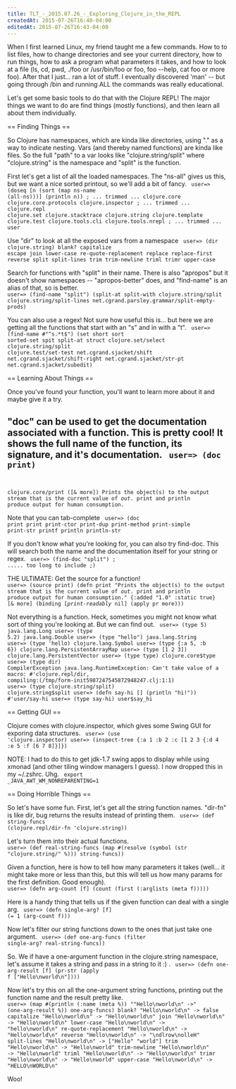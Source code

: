```yaml
---
title: TLT_-_2015.07.26_-_Exploring_Clojure_in_the_REPL
createdAt: 2015-07-26T16:40-04:00
editedAt: 2015-07-26T16:43-04:00
---
```


When I first learned Linux, my friend taught me a few commands. How to to list files, how to change directories and see your current directory, how to run things, how to ask a program what parameters it takes, and how to look at a file (ls, cd, pwd, ./foo or /usr/bin/foo or foo, foo --help, cat foo or more foo). After that I just... ran a lot of stuff. I eventually discovered 'man' -- but going through /bin and running ALL the commands was really educational.

Let's get some basic tools to do that with the Clojure REPL! The major things we want to do are find things (mostly functions), and then learn all about them individually.

== Finding Things ==

So Clojure has namespaces, which are kinda like directories, using "." as a way to indicate nesting. Vars (and thereby named functions) are kinda like files. So the full "path" to a var looks like "clojure.string/split" where "clojure.string" is the namespace and "split" is the function.

First let's get a list of all the loaded namespaces. The "ns-all" gives us this, but we want a nice sorted printout, so we'll add a bit of fancy.
<code clojure-repl>
user=> (doseq [n (sort (map ns-name (all-ns)))] (println n))
; ... trimmed ...
clojure.core
clojure.core.protocols
clojure.inspector
; ... trimmed ...
clojure.repl
clojure.set
clojure.stacktrace
clojure.string
clojure.template
clojure.test
clojure.tools.cli
clojure.tools.nrepl
; ... trimmed ...
user
</code>

Use "dir" to look at all the exposed vars from a namespace
<code clojure-repl>
user=> (dir clojure.string)
blank?
capitalize
escape
join
lower-case
re-quote-replacement
replace
replace-first
reverse
split
split-lines
trim
trim-newline
triml
trimr
upper-case
</code>

Search for functions with "split" in their name. There is also "apropos" but it doesn't show namespaces -- "apropos-better" does, and "find-name" is an alias of that, so is better.
<code clojure-repl>
user=> (find-name "split")
(split-at split-with clojure.string/split clojure.string/split-lines net.cgrand.parsley.grammar/split-empty-prods)
</code>

You can also use a regex! Not sure how useful this is... but here we are getting all the functions that start with an "s" and in with a "t".
<code clojure-repl>
user=> (find-name #"^s.*t$")
(set short sort sorted-set spit split-at struct clojure.set/select clojure.string/split clojure.test/set-test net.cgrand.sjacket/shift net.cgrand.sjacket/shift-right net.cgrand.sjacket/str-pt net.cgrand.sjacket/subedit)
</code>

== Learning About Things ==

Once you've found your function, you'll want to learn more about it and maybe give it a try.

"doc" can be used to get the documentation associated with a function. This is pretty cool! It shows the full name of the function, its signature, and it's documentation.
<code clojure-repl>
user=> (doc print)
-------------------------
clojure.core/print
([& more])
  Prints the object(s) to the output stream that is the current value
  of *out*.  print and println produce output for human consumption.
</code>

Note that you can tab-complete
<code clojure-repl>
user=> (doc print<tab>
print          print-ctor     print-dup      print-method   print-simple   print-str
printf         println        println-str
</code>

If you don't know what you're looking for, you can also try find-doc. This will search both the name and the documentation itself for your string or regex.
<code clojure-repl>
user=> (find-doc "split")
; ..... too long to include ;)
</code>

THE ULTIMATE: Get the source for a function!
<code clojure-repl>
user=> (source print)
(defn print
  "Prints the object(s) to the output stream that is the current value
  of *out*.  print and println produce output for human consumption."
  {:added "1.0"
   :static true}
  [& more]
    (binding [*print-readably* nil]
      (apply pr more)))
</code>

Not everything is a function. Heck, sometimes you might not know what sort of thing you're looking at. But we can find out.
<code clojure-repl>
user=> (type 5)
java.lang.Long
user=> (type 5.2)
java.lang.Double
user=> (type "hello")
java.lang.String
user=> (type 'hello)
clojure.lang.Symbol
user=> (type {:a 5, :b 6})
clojure.lang.PersistentArrayMap
user=> (type [1 2 3])
clojure.lang.PersistentVector
user=> (type type)
clojure.core$type
user=> (type dir)
CompilerException java.lang.RuntimeException: Can't take value of a macro: #'clojure.repl/dir, compiling:(/tmp/form-init5987247545872948247.clj:1:1) 
user=> (type clojure.string/split)
clojure.string$split
user=> (defn say-hi [] (println "hi!"))
#'user/say-hi
user=> (type say-hi)
user$say_hi
</code>

== Getting GUI ==

Clojure comes with clojure.inspector, which gives some Swing GUI for exporing data structures.
<code clojure-repl>
user=> (use 'clojure.inspector)
user=> (inspect-tree {:a 1 :b 2 :c [1 2 3 {:d 4 :e 5 :f [6 7 8]}]})
</code>

NOTE: I had to do this to get jdk-1.7 swing apps to display while using xmonad (and other tiling window managers I guess). I now dropped this in my ~/.zshrc. Uhg.
<code clojure-repl>
export _JAVA_AWT_WM_NONREPARENTING=1
</code>

== Doing Horrible Things ==

So let's have some fun. First, let's get all the string function names. "dir-fn" is like dir, bug returns the results instead of printing them.
<code clojure-repl>
user=> (def string-funcs (clojure.repl/dir-fn 'clojure.string))
</code>

Let's turn them into their actual functions.
<code clojure-repl>
user=> (def real-string-funcs (map #(resolve (symbol (str "clojure.string/" %))) string-funcs))
</code>

Given a function, here is how to tell how many parameters it takes (well... it might take more or less than this, but this will tell us how many params for the first definition. Good enough).
<code clojure-repl>
user=> (defn arg-count [f] (count (first (:arglists (meta f)))))
</code>

Here is a handy thing that tells us if the given function can deal with a single arg.
<code clojure-repl>
user=> (defn single-arg? [f] (= 1 (arg-count f)))
</code>

Now let's filter our string functions down to the ones that just take one argument.
<code clojure-repl>
user=> (def one-arg-funcs (filter single-arg? real-string-funcs))
</code>

So. We if have a one-argument function in the clojure.string namespace, let's assume it takes a string and pass in a string to it :) .
<code clojure-repl>
user=> (defn one-arg-result [f] (pr-str (apply f ["Hello\nworld\n"])))
</code>

Now let's try this on all the one-argument string functions, printing out the function name and the result pretty like.
<code clojure-repl>
user=> (map #(println (:name (meta %))  "\"Hello\\nworld\\n\" ->" (one-arg-result %)) one-arg-funcs)
blank? "Hello\nworld\n" -> false
capitalize "Hello\nworld\n" -> "Hello\nworld\n"
join "Hello\nworld\n" -> "Hello\nworld\n"
lower-case "Hello\nworld\n" -> "hello\nworld\n"
re-quote-replacement "Hello\nworld\n" -> "Hello\nworld\n"
reverse "Hello\nworld\n" -> "\ndlrow\nolleH"
split-lines "Hello\nworld\n" -> ["Hello" "world"]
trim "Hello\nworld\n" -> "Hello\nworld"
trim-newline "Hello\nworld\n" -> "Hello\nworld"
triml "Hello\nworld\n" -> "Hello\nworld\n"
trimr "Hello\nworld\n" -> "Hello\nworld"
upper-case "Hello\nworld\n" -> "HELLO\nWORLD\n"
</code>

Woo!



